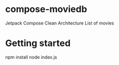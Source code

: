 # compose-moviedb
Jetpack Compose Clean Architecture List of movies


# Getting started
npm install
node index.js